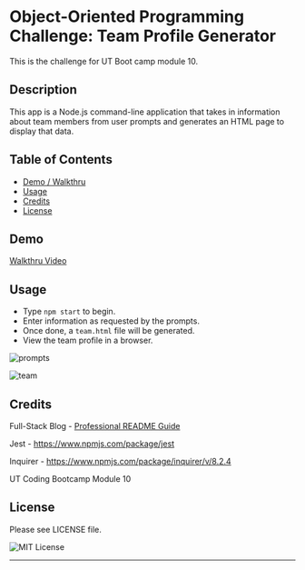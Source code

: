 # Object-Oriented Programming Challenge: Team Profile Generator

This is the challenge for UT Boot camp module 10.

## Description

This app is a Node.js command-line application that takes in information about team members from user prompts and generates an HTML page to display that data.

## Table of Contents

- [Demo / Walkthru](#demo)
- [Usage](#usage)
- [Credits](#credits)
- [License](#license)

## Demo

[Walkthru Video](https://drive.google.com/file/d/1Su_NqDgwRw6Opj_jn1btAE0WY4NJpqgs/view?usp=sharing)


## Usage

- Type `npm start` to begin. 
- Enter information as requested by the prompts.
- Once done, a `team.html` file will be generated. 
- View the team profile in a browser.

![prompts](https://user-images.githubusercontent.com/77471738/229223203-2bc5a234-9a6b-496b-8eeb-5ce5bc325362.jpg)

![team](https://user-images.githubusercontent.com/77471738/229223407-3e3042e8-83fd-4dd3-8f2e-0205f78eb14e.jpg)



## Credits


Full-Stack Blog - [Professional README Guide](https://coding-boot-camp.github.io/full-stack/github/professional-readme-guide)

Jest - https://www.npmjs.com/package/jest

Inquirer - https://www.npmjs.com/package/inquirer/v/8.2.4 

UT Coding Bootcamp Module 10


## License

Please see LICENSE file.

![MIT License](https://img.shields.io/github/license/AustinBQ02/c03-password-generator)

---
